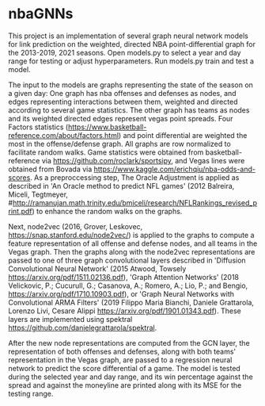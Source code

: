 # nbaGNNs

This project is an implementation of several graph neural network models for link prediction on the weighted, directed NBA point-differential
graph for the 2013-2019, 2021 seasons. Open models.py to select a year and day range for testing or adjust hyperparameters. Run models.py train and test a model.

The input to the models are graphs representing the state of the season on a given day: One graph has nba offenses and defenses as nodes, and edges representing interactions between them, weighted and directed according to several game statistics. The other graph has teams as nodes and its weighted directed edges represent vegas point spreads. Four Factors statistics (https://www.basketball-reference.com/about/factors.html) and point differential are weighted the most in the offense/defense graph. All graphs are row normalized to facilitate random walks. Game statistics were obtained from basketball-reference via https://github.com/roclark/sportsipy, and Vegas lines were obtained from Bovada via https://www.kaggle.com/erichqiu/nba-odds-and-scores. As a preproccessing step, The Oracle Adjustment is applied as described in 'An Oracle method to predict NFL games' (2012 Balreira, Miceli, Tegtmeyer, #http://ramanujan.math.trinity.edu/bmiceli/research/NFLRankings_revised_print.pdf) to enhance the random walks on the graphs. 

Next, node2vec (2016, Grover, Leskovec, https://snap.stanford.edu/node2vec/) is applied to the graphs to compute a feature representation of all offense and defense nodes, and all teams in the Vegas graph. Then the graphs along with the node2vec representations are passed to one of three graph convolutional layers described in 'Diffusion Convolutional Neural Network' (2015 Atwood, Towsely https://arxiv.org/pdf/1511.02136.pdf), 'Graph Attention Networks' (2018 Velickovic, P.; Cucurull, G.; Casanova, A.; Romero, A.; Lio, P.; and Bengio, https://arxiv.org/pdf/1710.10903.pdf),
or 'Graph Neural Networks with Convolutional ARMA Filters' (2019 Filippo Maria Bianchi, Daniele Grattarola, Lorenzo Livi, Cesare Alippi https://arxiv.org/pdf/1901.01343.pdf). These layers are implemented using spektral https://github.com/danielegrattarola/spektral. 

After the new node representations are computed from the GCN layer, the representation of both offenses and defenses, along with both teams' representation in the Vegas graph, are passed to a regression neural network to predict the score differential of a game. The model is tested during the selected year and day range, and its win percentage against the spread and against the moneyline are printed along with its MSE for the testing range. 

